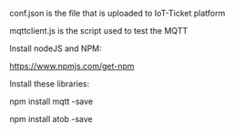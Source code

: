 conf.json is the file that is uploaded to IoT-Ticket platform

mqttclient.js is the script used to test the MQTT

Install nodeJS and NPM:

https://www.npmjs.com/get-npm

Install these libraries:

npm install mqtt -save

npm install atob -save


